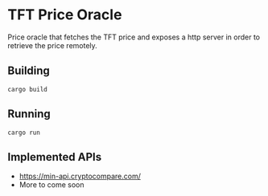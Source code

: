 # TFT Price Oracle

Price oracle that fetches the TFT price and exposes a http server in order to retrieve the price remotely.

## Building

`cargo build`

## Running

`cargo run`

## Implemented APIs

- https://min-api.cryptocompare.com/
- More to come soon